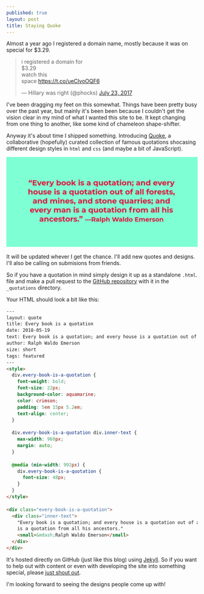 ```yaml
---
published: true
layout: post
title: Staying Quoke
---
```

Almost a year ago I registered a domain name, mostly because it was on special for $3.29.

<blockquote class="twitter-tweet" data-lang="en"><p lang="en" dir="ltr">i registered a domain for <br>$3.29<br>watch this<br>space <a href="https://t.co/ueClvoOQF6">https://t.co/ueClvoOQF6</a></p>&mdash; Hillary was right (@phocks) <a href="https://twitter.com/phocks/status/889042868974764032?ref_src=twsrc%5Etfw">July 23, 2017</a></blockquote>
<script async src="https://platform.twitter.com/widgets.js" charset="utf-8"></script>

I've been dragging my feet on this somewhat. Things have been pretty busy over the past year, but mainly it's been been because I couldn't get the vision clear in my mind of what I wanted this site to be. It kept changing from one thing to another, like some kind of chameleon shape-shifter.

Anyway it's about time I shipped something. Introducing [Quoke](https://quoke.co/), a collaborative (hopefully) curated collection of famous quotations shocasing different design styles in `html` and `css` (and maybe a bit of JavaScript).

[![Quoke featured](/public/img/quoke-featured.png)](https://quoke.co/)

It will be updated whever I get the chance. I'll add new quotes and designs. I'll also be calling on submisions from friends.

So if you have a quotation in mind simply design it up as a standalone `.html`. file and make a pull request to the [GitHub repository](https://github.com/quoke/quoke.github.io) with it in the `_quotations` directory.

Your HTML should look a bit like this:

```html
---
layout: quote
title: Every book is a quotation
date: 2018-05-19
text: Every book is a quotation; and every house is a quotation out of all forests, and mines, and stone quarries; and every man is a quotation from all his ancestors.
author: Ralph Waldo Emerson
size: short
tags: featured
---
<style>
  div.every-book-is-a-quotation {
    font-weight: bold;
    font-size: 22px;
    background-color: aquamarine;
    color: crimson;
    padding: 5em 15px 5.2em;
    text-align: center;
  }

  div.every-book-is-a-quotation div.inner-text {
    max-width: 960px;
    margin: auto;
  }

  @media (min-width: 992px) {
    div.every-book-is-a-quotation {
      font-size: 48px;
    }
  }
</style>

<div class="every-book-is-a-quotation">
  <div class="inner-text">
    "Every book is a quotation; and every house is a quotation out of all forests, and mines, and stone quarries; and every man
    is a quotation from all his ancestors."
    <small>&mdash;Ralph Waldo Emerson</small>
  </div>
</div>
```

It's hosted directly on GitHub (just like this blog) using [Jekyll](https://jekyllrb.com/). So if you want to help out with content or even with developing the site into something special, please [just shout out](https://twitter.com/phocks).

I'm looking forward to seeing the designs people come up with!